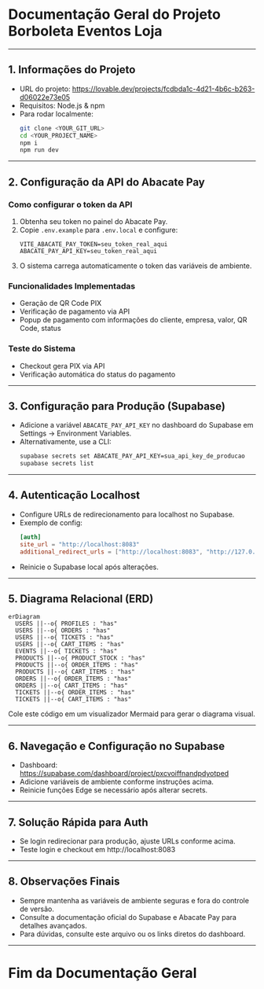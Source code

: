 # Documentação Geral do Projeto Borboleta Eventos Loja

---

## 1. Informações do Projeto

- URL do projeto: https://lovable.dev/projects/fcdbda1c-4d21-4b6c-b263-d06022e73e05
- Requisitos: Node.js & npm
- Para rodar localmente:
  ```sh
  git clone <YOUR_GIT_URL>
  cd <YOUR_PROJECT_NAME>
  npm i
  npm run dev
  ```

---

## 2. Configuração da API do Abacate Pay

### Como configurar o token da API
1. Obtenha seu token no painel do Abacate Pay.
2. Copie `.env.example` para `.env.local` e configure:
   ```env
   VITE_ABACATE_PAY_TOKEN=seu_token_real_aqui
   ABACATE_PAY_API_KEY=seu_token_real_aqui
   ```
3. O sistema carrega automaticamente o token das variáveis de ambiente.

### Funcionalidades Implementadas
- Geração de QR Code PIX
- Verificação de pagamento via API
- Popup de pagamento com informações do cliente, empresa, valor, QR Code, status

### Teste do Sistema
- Checkout gera PIX via API
- Verificação automática do status do pagamento

---

## 3. Configuração para Produção (Supabase)

- Adicione a variável `ABACATE_PAY_API_KEY` no dashboard do Supabase em Settings → Environment Variables.
- Alternativamente, use a CLI:
  ```sh
  supabase secrets set ABACATE_PAY_API_KEY=sua_api_key_de_producao
  supabase secrets list
  ```

---

## 4. Autenticação Localhost

- Configure URLs de redirecionamento para localhost no Supabase.
- Exemplo de config:
  ```toml
  [auth]
  site_url = "http://localhost:8083"
  additional_redirect_urls = ["http://localhost:8083", "http://127.0.0.1:8083"]
  ```
- Reinicie o Supabase local após alterações.

---

## 5. Diagrama Relacional (ERD)

```mermaid
erDiagram
  USERS ||--o{ PROFILES : "has"
  USERS ||--o{ ORDERS : "has"
  USERS ||--o{ TICKETS : "has"
  USERS ||--o{ CART_ITEMS : "has"
  EVENTS ||--o{ TICKETS : "has"
  PRODUCTS ||--o{ PRODUCT_STOCK : "has"
  PRODUCTS ||--o{ ORDER_ITEMS : "has"
  PRODUCTS ||--o{ CART_ITEMS : "has"
  ORDERS ||--o{ ORDER_ITEMS : "has"
  ORDERS ||--o{ CART_ITEMS : "has"
  TICKETS ||--o{ ORDER_ITEMS : "has"
  TICKETS ||--o{ CART_ITEMS : "has"
```
Cole este código em um visualizador Mermaid para gerar o diagrama visual.

---

## 6. Navegação e Configuração no Supabase

- Dashboard: https://supabase.com/dashboard/project/pxcvoiffnandpdyotped
- Adicione variáveis de ambiente conforme instruções acima.
- Reinicie funções Edge se necessário após alterar secrets.

---

## 7. Solução Rápida para Auth

- Se login redirecionar para produção, ajuste URLs conforme acima.
- Teste login e checkout em http://localhost:8083

---

## 8. Observações Finais

- Sempre mantenha as variáveis de ambiente seguras e fora do controle de versão.
- Consulte a documentação oficial do Supabase e Abacate Pay para detalhes avançados.
- Para dúvidas, consulte este arquivo ou os links diretos do dashboard.

---

# Fim da Documentação Geral
